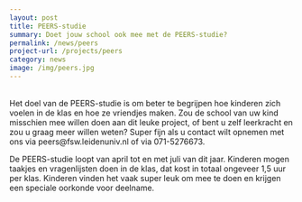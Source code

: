 ```yaml
---
layout: post
title: PEERS-studie
summary: Doet jouw school ook mee met de PEERS-studie?
permalink: /news/peers
project-url: /projects/peers
category: news
image: /img/peers.jpg
---
```


<br>
Het doel van de PEERS-studie is om beter te begrijpen hoe kinderen zich voelen in de klas en hoe ze vriendjes maken. Zou de school van uw kind misschien mee willen doen aan dit leuke project, of bent u zelf leerkracht en zou u graag meer willen weten? Super fijn als u contact wilt opnemen met ons via peers@fsw.leidenuniv.nl of via 071-5276673.

De PEERS-studie loopt van april tot en met juli van dit jaar. Kinderen mogen taakjes en vragenlijsten doen in de klas, dat kost in totaal ongeveer 1,5 uur per klas. Kinderen vinden het vaak super leuk om mee te doen en krijgen een speciale oorkonde voor deelname. 

